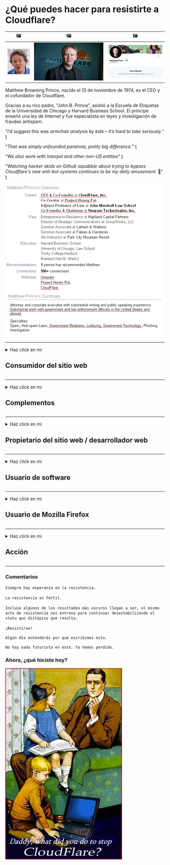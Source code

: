 # ¿Qué puedes hacer para resistirte a Cloudflare?

| 🖼 | 🖼 | 🖼 |
| --- | --- | --- |
| ![](../image/matthew_prince_teen.jpg) | ![](../image/matthew_prince.jpg) | ![](../image/blockedbymatthewprince.jpg) |


Matthew Browning Prince, nacido el 13 de noviembre de 1974, es el CEO y el cofundador de Cloudflare.

Gracias a su rico padre, "John B. Prince", asistió a la Escuela de Etiquetas de la Universidad de Chicago y Harvard Business School.
El príncipe enseñó una ley de Internet y fue especialista en leyes y investigación de fraudes antispam.


"*I’d suggest this was armchair analysis by kids – it’s hard to take seriously.*" [t](https://www.theguardian.com/technology/2015/nov/19/cloudflare-accused-by-anonymous-helping-isis)

"*That was simply unfounded paranoia, pretty big difference.*"  [t](https://twitter.com/xxdesmus/status/992757936123359233)

"*We also work with Interpol and other non-US entities*" [t](https://twitter.com/eastdakota/status/1203028504184360960)

"*Watching hacker skids on Github squabble about trying to bypass Cloudflare's new anti-bot systems continues to be my daily amusement.* 🍿" [t](https://twitter.com/eastdakota/status/1273277839102656515)


![](../image/whoismp.jpg)

---


<details>
<summary>Haz click en mi

## Consumidor del sitio web
</summary>


- Si el sitio web que le gusta usa Cloudflare, dígales que no usen Cloudflare.
  - Quejarse en las redes sociales como Facebook, Reddit, Twitter o Mastodon no hace ninguna diferencia. [Las acciones son más ruidosas que los hashtags.](https://twitter.com/phyzonloop/status/1274132092490862594)
  - Intente ponerse en contacto con el propietario del sitio web si desea ser útil.

[Cloudflare dijo](https://github.com/Eloston/ungoogled-chromium/issues/783):
```
Le recomendamos que se comunique con los administradores de los servicios o sitios específicos con los que tenga problemas y comparta su experiencia.
```

[Si no lo solicita, el propietario del sitio web nunca conocerá este problema.](../PEOPLE.md)

![](../image/liberapay.jpg)

[Ejemplo exitoso](https://counterpartytalk.org/t/turn-off-cloudflare-on-counterparty-co-plz/164/5).<br>
¿Tienes un problema? [Levanta la voz ahora.](https://github.com/maraoz/maraoz.github.io/issues/1) Ejemplo a continuación.

```
Solo está ayudando a la censura corporativa y la vigilancia masiva.
http://crimeflare.eu.org
```

```
Su página web está en el jardín privado amurallado de CloudFlare que abusa de la privacidad.
http://crimeflare.eu.org
```

- Tómese su tiempo para leer la política de privacidad del sitio web.
  - si el sitio web está detrás de Cloudflare o si el sitio web está utilizando servicios conectados a Cloudflare.

Debe explicar qué es "Cloudflare" y pedir permiso para compartir sus datos con Cloudflare. Si no lo hace, se producirá un abuso de confianza y se debe evitar el sitio web en cuestión.

[Un ejemplo aceptable de política de privacidad está aquí.](https://archive.is/bDlTz) ("Subprocessors" > "Entity Name")

```
He leído su política de privacidad y no encuentro la palabra Cloudflare.
Me niego a compartir datos contigo si continúas enviando mis datos a Cloudflare.
http://crimeflare.eu.org
```

Este es un ejemplo de política de privacidad que no tiene la palabra Cloudflare.
[Liberland Jobs](https://archive.is/daKIr) [privacy policy](https://docsend.com/view/feiwyte):

![](../image/cfwontobey.jpg)

Cloudflare tiene su propia política de privacidad.
[A Cloudflare le encanta hacer sexo con la gente.](https://www.reddit.com/r/GamerGhazi/comments/2s64fe/be_wary_reporting_to_cloudflare/)

Este es un buen ejemplo del formulario de registro del sitio web.
AFAIK, el sitio web cero hace esto. ¿Confiarás en ellos?

```
Al hacer clic en "Registrarse en XYZ", acepta nuestros términos de servicio y declaración de privacidad.
También acepta compartir sus datos con Cloudflare y también acepta la declaración de privacidad de cloudflare.
Si Cloudflare filtra su información o no le permite conectarse a nuestros servidores, no es culpa nuestra. [*]

[ Inscribirse ] [ no estoy de acuerdo ]
```
[*] [PEOPLE.md](../PEOPLE.md)


- Trate de no utilizar su servicio. Recuerde que está siendo observado por Cloudflare.
  - ["I'm in your TLS, sniffin' your passworz"](../image/iminurtls.jpg)

- Busque otro sitio web. ¡Hay alternativas y oportunidades en Internet!

- Convence a tus amigos para que utilicen Tor a diario.
  - ¡El anonimato debería ser el estándar de la Internet abierta!
  - [Tenga en cuenta que al proyecto Tor no le gusta este proyecto.](../HISTORY.md)

</details>

------

<details>
<summary>Haz click en mi

## Complementos
</summary>

- Si su navegador es Firefox, Tor Browser o Ungoogled Chromium, use uno de estos complementos a continuación.
  - Si desea agregar otro complemento nuevo, pregunte primero.


| Nombre | Desarrollador | Apoyo | Puede bloquear | Puede notificar | Chrome |
| -------- | -------- | -------- | -------- | -------- | -------- |
| [Bloku Cloudflaron MITM-Atakon](../subfiles/addon/bcma.md) | #Addon | [ ? ](http://crimeflare.eu.org/) | **sí**     | **sí**     |  **sí** |
| [Ĉu ligoj estas vundeblaj al MITM-atako?](../subfiles/addon/ismm.md) | #Addon | [ ? ](http://crimeflare.eu.org/) | No     | **sí**     |  **sí** |
| [Ĉu ĉi tiuj ligoj blokos Tor-uzanton?](../subfiles/addon/isat.md) | #Addon | [ ? ](http://crimeflare.eu.org/) | No     | **sí**     |  **sí** |
| [Block Cloudflare MITM Attack](https://trac.torproject.org/projects/tor/attachment/ticket/24351/block_cloudflare_mitm_attack-1.0.14.1-an%2Bfx.xpi)<br>[**DELETED BY TOR PROJECT**](../HISTORY.md) | nullius | [ ? ](../tool/block_cloudflare_mitm_fx), [Link](http://crimeflare.eu.org/) | **sí**     | **sí**     |  No |
| [TPRB](http://sw.nnpaefp7pkadbxxkhz2agtbv2a4g5sgo2fbmv3i7czaua354334uqqad.onion/) | Sw | [ ? ](http://sw.nnpaefp7pkadbxxkhz2agtbv2a4g5sgo2fbmv3i7czaua354334uqqad.onion/) | **sí**     | **sí**     |  No |
| [Detect Cloudflare](https://addons.mozilla.org/en-US/firefox/addon/detect-cloudflare/) | Frank Otto | [ ? ](https://github.com/traktofon/cf-detect) | No     | **sí**     |  No |
| [True Sight](https://addons.mozilla.org/en-US/firefox/addon/detect-cloudflare-plus/) | claustromaniac | [ ? ](https://github.com/claustromaniac/detect-cloudflare-plus) | No     | **sí**     |  No |
| [Which Cloudflare datacenter am I visiting?](https://addons.mozilla.org/en-US/firefox/addon/cf-pop/) | 依云 | [ ? ](https://github.com/lilydjwg/cf-pop) | No     | **sí**     |  No |


- "Decentraleyes" puede detener la conexión a "CDNJS (Cloudflare)".
  - Evita que muchas solicitudes lleguen a las redes y sirve archivos locales para evitar que los sitios se rompan.
  - El desarrollador respondió: "[very concerning indeed](https://github.com/Synzvato/decentraleyes/issues/236#issuecomment-352049501)", "[widespread usage severely centralizes the web](https://github.com/Synzvato/decentraleyes/issues/251#issuecomment-366752049)"

- [También puede eliminar o desconfiar del certificado de Cloudflare de su autoridad de certificación (CA).](https://www.ssl.com/how-to/remove-root-certificate-firefox/)

</details>

------

<details>
<summary>Haz click en mi

## Propietario del sitio web / desarrollador web
</summary>


![](../image/word_cloudflarefree.jpg)

- No use la solución Cloudflare, Period.
  - Puedes hacerlo mejor que eso, ¿verdad? [Aquí se explica cómo eliminar suscripciones, planes, dominios o cuentas de Cloudflare.](https://support.cloudflare.com/hc/en-us/articles/200167776-Removing-subscriptions-plans-domains-or-accounts)

| 🖼 | 🖼 |
| --- | --- |
| ![](../image/htmlalertcloudflare.jpg) | ![](../image/htmlalertcloudflare2.jpg) |

- ¿Quieres más clientes? Sabes qué hacer. La pista está "por encima de la línea".
  - [Hola, escribiste "Nos tomamos en serio tu privacidad", pero recibí "Error 403 Proxy anónimo prohibido no permitido".](https://it.slashdot.org/story/19/02/19/0033255/stop-saying-we-take-your-privacy-and-security-seriously) ¿Por qué estás bloqueando Tor o VPN? ¿Y por qué bloquea los correos electrónicos temporales?

![](../image/anonexist.jpg)

- El uso de Cloudflare aumentará las posibilidades de una interrupción. Los visitantes no pueden acceder a su sitio web si su servidor no funciona o si Cloudflare no funciona.
  - [¿De verdad pensaste que Cloudflare nunca caería?](https://www.ibtimes.com/cloudflare-down-not-working-sites-producing-504-gateway-timeout-errors-2618008) [Another](https://twitter.com/Jedduff/status/1097875615997399040) [sample](https://twitter.com/search?f=tweets&vertical=default&q=Cloudflare%20is%20having%20problems). [Need more](../PEOPLE.md)?

![](../image/cloudflareinternalerror.jpg)

- El uso de Cloudflare como proxy de su "servicio API", "servidor de actualización de software" o "fuente RSS" dañará a su cliente. Un cliente te llamó y te dijo "Ya no puedo usar tu API", y no tienes idea de lo que está pasando. Cloudflare puede bloquear silenciosamente a su cliente. ¿Crees que está bien?
  - Hay muchos clientes de lectores de RSS y servicios en línea de lectores de RSS. ¿Por qué publica un feed RSS si no permite que la gente se suscriba?

![](../image/rssfeedovercf.jpg)

- ¿Necesita un certificado HTTPS? Utilice "Let's Encrypt" o simplemente cómprelo en la empresa de CA.

- ¿Necesitas un servidor DNS? ¿No puede configurar su propio servidor? Que hay de ellos: [Hurricane Electric Free DNS](https://dns.he.net/), [Dyn.com](https://dyn.com/dns/), [1984 Hosting](https://www.1984hosting.com/), [Afraid.Org (El administrador borra su cuenta si usa TOR)](https://freedns.afraid.org/)
  - [Alternativoj al DNS](../subfiles/alternative/domaindns.md)

- ¿Buscas servicio de hosting? ¿Solo gratis? Que hay de ellos: [Onion Service](http://vww6ybal4bd7szmgncyruucpgfkqahzddi37ktceo3ah7ngmcopnpyyd.onion/en/security/network-security/tor/onionservices-best-practices), [Free Web Hosting Area](https://freewha.com/), [Autistici/Inventati Web Site Hosting](https://www.autinv5q6en4gpf4.onion/services/website), [Github Pages](https://pages.github.com/), [Surge](https://surge.sh/)
  - [Alternativas a Cloudflare](../subfiles/alternative/cloudflare.md)

- ¿Está utilizando "cloudflare-ipfs.com"? [¿Sabes que Cloudflare IPFS es malo?](../PEOPLE.md)

- Instale Web Application Firewall como OWASP y Fail2Ban en su servidor y configúrelo correctamente.
  - Bloquear Tor no es una solución. No castigue a todo el mundo solo por los pequeños usuarios malos.

- Redirigir o bloquear a los usuarios de "Cloudflare Warp" para que no accedan a su sitio web. Y proporcione una razón si puede.

> Lista de IP: "[Rangos de IP actuales de Cloudflare](cloudflare_inc/)"

> A: Solo bloquéalos

```
server {
...
deny 173.245.48.0/20;
deny 103.21.244.0/22;
deny 103.22.200.0/22;
deny 103.31.4.0/22;
deny 141.101.64.0/18;
deny 108.162.192.0/18;
deny 190.93.240.0/20;
deny 188.114.96.0/20;
deny 197.234.240.0/22;
deny 198.41.128.0/17;
deny 162.158.0.0/15;
deny 104.16.0.0/12;
deny 172.64.0.0/13;
deny 131.0.72.0/22;
deny 2400:cb00::/32;
deny 2606:4700::/32;
deny 2803:f800::/32;
deny 2405:b500::/32;
deny 2405:8100::/32;
deny 2a06:98c0::/29;
deny 2c0f:f248::/32;
...
}
```

> B: Redirigir a la página de advertencia

```
http {
...
geo $iscf {
default 0;
173.245.48.0/20 1;
103.21.244.0/22 1;
103.22.200.0/22 1;
103.31.4.0/22 1;
141.101.64.0/18 1;
108.162.192.0/18 1;
190.93.240.0/20 1;
188.114.96.0/20 1;
197.234.240.0/22 1;
198.41.128.0/17 1;
162.158.0.0/15 1;
104.16.0.0/12 1;
172.64.0.0/13 1;
131.0.72.0/22 1;
2400:cb00::/32 1;
2606:4700::/32 1;
2803:f800::/32 1;
2405:b500::/32 1;
2405:8100::/32 1;
2a06:98c0::/29 1;
2c0f:f248::/32 1;
}
...
}

server {
...
if ($iscf) {rewrite ^ https://example.com/cfwsorry.php;}
...
}

<?php
header('HTTP/1.1 406 Not Acceptable');
echo <<<CLOUDFLARED
Thank you for visiting ourwebsite.com!<br />
We are sorry, but we can't serve you because your connection is being intercepted by Cloudflare.<br />
Please read http://crimeflare.eu.org for more information.<br />
CLOUDFLARED;
die();
```

- Configure Tor Onion Service o I2P insite si cree en la libertad y da la bienvenida a usuarios anónimos.

- ¡Pida consejo a otros operadores de sitios web duales de Clearnet / Tor y haga amigos anónimos!

</details>

------

<details>
<summary>Haz click en mi

## Usuario de software
</summary>


- Discord está usando CloudFlare. ¿Alternativas? Nosotros recomendamos [**Briar** (Android)](https://f-droid.org/en/packages/org.briarproject.briar.android/), [Ricochet (PC)](https://ricochet.im/), [Tox + Tor (Android/PC)](https://tox.chat/download.html)
  - Briar incluye el demonio Tor para que no tengas que instalar Orbot.
  - Los desarrolladores de Qwtch, Open Privacy, eliminaron el proyecto stop_cloudflare de su servicio git sin previo aviso.

- Si usa Debian GNU / Linux, o cualquier derivado, suscríbase: [bug #831835](https://bugs.debian.org/cgi-bin/bugreport.cgi?bug=831835). Y si puede, ayude a verificar el parche y ayude al encargado de mantenimiento a llegar a la conclusión correcta sobre si debe ser aceptado.

- Recomiende siempre estos navegadores.

| Nombre | Desarrollador | Apoyo | Comentario |
| -------- | -------- | -------- | -------- |
| [Ungoogled-Chromium](https://ungoogled-software.github.io/ungoogled-chromium-binaries/) | Eloston | [ ? ](https://github.com/Eloston/ungoogled-chromium) | PC (Win, Mac, Linux)  _!Tor_ |
| [Bromite](https://www.bromite.org/fdroid) | Bromite | [ ? ](https://github.com/bromite/bromite/issues) | Android  _!Tor_ |
| [Tor Browser](https://www.torproject.org/download/) | Tor Project | [ ? ](https://support.torproject.org/) | PC (Win, Mac, Linux)  _Tor_|
| [Tor Browser Android](https://www.torproject.org/download/) | Tor Project | [ ? ](https://support.torproject.org/) | Android  _Tor_|
| [Onion Browser](https://itunes.apple.com/us/app/onion-browser/id519296448?mt=8) | Mike Tigas | [ ? ](https://github.com/OnionBrowser/OnionBrowser/issues) | Apple iOS  _Tor_|
| [GNU/Icecat](https://www.gnu.org/software/gnuzilla/) | GNU | [ ? ](https://www.gnu.org/software/gnuzilla/) | PC (Linux) |
| [IceCatMobile](https://f-droid.org/en/packages/org.gnu.icecat/) | GNU | [ ? ](https://lists.gnu.org/mailman/listinfo/bug-gnuzilla) | Android |
| [Iridium Browser](https://iridiumbrowser.de/about/) | Iridium | [ ? ](https://github.com/iridium-browser/iridium-browser/) | PC (Win, Mac, Linux, OpenBSD) |


La privacidad de otro software es imperfecta. Esto no significa que el navegador Tor sea "perfecto".
No hay tecnología 100% segura ni 100% privada en Internet.

- ¿No quieres usar Tor? Puede utilizar cualquier navegador con Tor daemon.
  - [Tenga en cuenta que al proyecto Tor no le gusta esto.](https://support.torproject.org/tbb/tbb-9/) Utilice Tor Browser si puede hacerlo.
- [Cómo usar Chromium con Tor](../subfiles/chromium_tor.md)


Hablemos de la privacidad de otros programas.

- [Si realmente necesita usar Firefox, elija "Firefox ESR".](https://www.mozilla.org/en-US/firefox/organizations/)
  - [Firefox - Perro guardián del software espía](https://spyware.neocities.org/articles/firefox.html)
  - [Firefox rechaza la libertad de expresión, prohíbe la libertad de expresión](https://web.archive.org/web/20200423010026/https://reclaimthenet.org/firefox-rejects-free-speech-bans-free-speech-commenting-plugin-dissenter-from-its-extensions-gallery/)
  - ["Más de 100 votos negativos. Parece que pedirle a una empresa de software que se ciña a ... software es demasiado en estos días."](https://old.reddit.com/r/firefox/comments/gutdiw/weve_got_work_to_do_the_mozilla_blog/fslbbb6/)
  - [¿Por qué Firefox me muestra enlaces patrocinados en mi barra de URL?](https://www.reddit.com/r/firefox/comments/jybx2w/uh_why_is_firefox_showing_me_sponsored_links_in/)
  - [Mozilla - Diablo Encarnado](https://digdeeper.neocities.org/ghost/mozilla.html)

- [Recuerde, Mozilla está utilizando el servicio Cloudflare.](https://www.robtex.com/dns-lookup/www.mozilla.org) [También están utilizando el servicio DNS de Cloudflare en su producto.](https://www.theregister.co.uk/2018/03/21/mozilla_testing_dns_encryption/)

- [Mozilla rechazó oficialmente este boleto.](https://bugzilla.mozilla.org/show_bug.cgi?id=1426618)

- [Firefox Focus es una broma.](https://github.com/mozilla-mobile/focus-android/issues/1743) [Prometieron apagar la telemetría pero la cambiaron.](https://github.com/mozilla-mobile/focus-android/issues/4210)

- [El desarrollador de PaleMoon / Basilisk ama Cloudflare.](https://github.com/mozilla-mobile/focus-android/issues/1743#issuecomment-345993097)
  - [El servidor de archivos de Pale Moon pirateó y difundió malware durante 18 meses](https://www.reddit.com/r/privacytoolsIO/comments/cc808y/pale_moons_archive_server_hacked_and_spread/)
  - También odia a los usuarios de Tor - "[Que sea hostil hacia Tor. Creo que la mayoría de los sitios deberían ser hostiles hacia Tor considerando su factor de abuso extremadamente alto.](https://github.com/yacy/yacy_search_server/issues/314#issuecomment-565932097)"

- [Waterfox tiene un grave problema de "teléfonos domésticos"](https://spyware.neocities.org/articles/waterfox.html)

- [Google Chrome es un software espía.](https://www.gnu.org/proprietary/malware-google.en.html)
  - [Google perfila su actividad.](https://spyware.neocities.org/articles/chrome.html)

- [SRWare Iron hace demasiados teléfonos conectados a casa.](https://spyware.neocities.org/articles/iron.html) También se conecta a los dominios de Google.

- [Brave Browser incluye rastreadores de Facebook / Twitter en la lista blanca.](https://www.bleepingcomputer.com/news/security/facebook-twitter-trackers-whitelisted-by-brave-browser/)
  - [Aquí hay más problemas.](https://spyware.neocities.org/articles/brave.html)
  - [ID de afiliado de binance](https://twitter.com/cryptonator1337/status/1269594587716374528)

- [Microsoft Edge permite que Facebook ejecute código Flash a espaldas de los usuarios.](https://www.zdnet.com/article/microsoft-edge-lets-facebook-run-flash-code-behind-users-backs/)

- [Vivaldi no respeta su privacidad.](https://spyware.neocities.org/articles/vivaldi.html)

- [Nivel de software espía Opera: Extremadamente alto](https://spyware.neocities.org/articles/opera.html)

- Apple iOS: [No debería usar iOS en absoluto, principalmente porque es malware.](https://www.gnu.org/proprietary/malware-apple.html)

Por lo tanto, recomendamos solo la tabla anterior. Nada más.

</details>

------

<details>
<summary>Haz click en mi

## Usuario de Mozilla Firefox
</summary>


- "Firefox Nightly" enviará información de nivel de depuración a los servidores de Mozilla sin un método de exclusión voluntaria.
  - [Los servidores de Mozilla están detrás de Cloudflare](https://www.digwebinterface.com/?hostnames=www.mozilla.org%0D%0Amozilla.cloudflare-dns.com&type=&ns=resolver&useresolver=8.8.4.4&nameservers=)

- Es posible prohibir que Firefox se conecte a los servidores de Mozilla.
  - [Guía de plantillas de políticas de Mozilla](https://github.com/mozilla/policy-templates/blob/master/README.md)
  - Tenga en cuenta que este truco podría dejar de funcionar en una versión posterior porque a Mozilla le gusta incluirse en la lista blanca.
  - Utilice un cortafuegos y un filtro DNS para bloquearlos por completo.

"`/distribution/policies.json`"

>     "WebsiteFilter": {
> 		"Block": [
> 		"*://*.mozilla.com/*",
> 		"*://*.mozilla.net/*",
> 		"*://*.mozilla.org/*",
> 		"*://webcompat.com/*",
> 		"*://*.firefox.com/*",
> 		"*://*.thunderbird.net/*",
> 		"*://*.cloudflare.com/*"
> 		]
>     },


- ~~Informar un error en el rastreador de mozilla, diciéndoles que no usen Cloudflare.~~ Hubo un informe de error en bugzilla. Muchas personas publicaron su preocupación, sin embargo, el administrador ocultó el error en 2018.

- Puede desactivar DoH en Firefox.
  - [Cambiar el proveedor de DNS predeterminado de firefox](../subfiles/change-firefox-dns.md)

![](../image/firefoxdns.jpg)

- [Si desea utilizar un DNS que no sea de ISP, considere usar el servicio DNS OpenNIC Tier2 o cualquiera de los servicios DNS que no sean de Cloudflare.](https://wiki.opennic.org/start)
![](../image/opennic.jpg)
  - Bloquea Cloudflare con DNS. [Crimeflare DNS](../subfiles/service/publicdns.md)

- Puedes usar Tor como resolución de DNS. [Si no eres un experto en Tor, haz una pregunta aquí.](https://tor.stackexchange.com/)

> **¿Cómo?**
> 1. Descarga Tor e instálalo en tu computadora.
> 2. Agregue esta línea al archivo "torrc".
> DNSPort 127.0.0.1:53
> 3. Reinicia Tor.
> 4. Configure el servidor DNS de su computadora en "127.0.0.1".

</details>

------

<details>
<summary>Haz click en mi

## Acción
</summary>


- Cuéntele a los que le rodean los peligros de Cloudflare.

- [Ayude a mejorar este repositorio.](http://crimeflare.eu.org)
  - Tanto las listas, los argumentos en contra como los detalles.

- [Documente y haga muy público dónde las cosas van mal con Cloudflare (y compañías similares), asegurándose de mencionar este repositorio cuando lo haga.](http://crimeflare.eu.org) :)

- Consiga que más personas utilicen Tor de forma predeterminada para que puedan experimentar la web desde la perspectiva de diferentes partes del mundo.

- Inicie grupos, en las redes sociales y meatspace, dedicados a liberar al mundo de Cloudflare.

- Cuando corresponda, enlace a estos grupos en este repositorio; este puede ser un lugar para coordinar el trabajo conjunto como grupos.

- [Inicie una cooperativa que pueda proporcionar una alternativa no corporativa significativa a Cloudflare.](../subfiles/alternative/cloudflare.md)

- Háganos saber de cualquier alternativa para ayudar al menos a proporcionar una defensa de múltiples capas contra Cloudflare.

- Si es cliente de Cloudflare, configure sus configuraciones de privacidad y espere a que las infrinjan.
  - [Luego, tráigalos bajo cargos de violación de privacidad / anti-spam.](https://twitter.com/thexpaw/status/1108424723233419264)

- Si se encuentra en los Estados Unidos de América y el sitio web en cuestión es un banco o un contador, intente ejercer presión legal en virtud de la Ley Gramm-Leach-Bliley o la Ley de Estadounidenses con Discapacidades e infórmenos hasta dónde llega. .

- Si el sitio web es un sitio del gobierno, intente ejercer presión legal bajo la 1ª Enmienda de la Constitución de los Estados Unidos.

- Si es ciudadano de la UE, póngase en contacto con el sitio web para enviar su información personal en virtud del Reglamento general de protección de datos. Si se niegan a brindarle su información, es una violación de la ley.

- Para las empresas que afirman ofrecer servicios en su sitio web, intente denunciarlos como "publicidad falsa" a las organizaciones de protección al consumidor y a BBB. Los sitios web de Cloudflare son atendidos por servidores de Cloudflare.

- [La UIT sugiere en el contexto de EE. UU. Que Cloudflare está comenzando a crecer lo suficiente como para que se les imponga la ley antimonopolio.](https://www.itu.int/en/ITU-T/Workshops-and-Seminars/20181218/Documents/Geoff_Huston_Presentation.pdf)

- Es concebible que la versión 4 de GNU GPL podría incluir una disposición contra el almacenamiento de código fuente detrás de dicho servicio, requiriendo para todos los programas GPLv4 y posteriores que al menos el código fuente sea accesible a través de un medio que no discrimine a los usuarios de Tor.

- [Se vi uzas Mastodon bonvolu sekvi la konton Mitigator](../subfiles/service/altlink.md).

</details>

------

### Comentarios

```
Siempre hay esperanza en la resistencia.

La resistencia es fértil.

Incluso algunos de los resultados más oscuros llegan a ser, el mismo acto de resistencia nos entrena para continuar desestabilizando el statu quo distópico que resulta.

¡Resistirse!
```

```
Algún día entenderás por qué escribimos esto.
```

```
No hay nada futurista en esto. Ya hemos perdido.
```

### Ahora, ¿qué hiciste hoy?


![](../image/stopcf.jpg)
